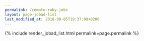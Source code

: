 ```yaml
---
permalink: /remote-ruby-jobs
layout: page-jobad-list
last_modified_at: 2018-08-05T19:37:08+0200
---
```

{% include render_jobad_list.html permalink=page.permalink %}
